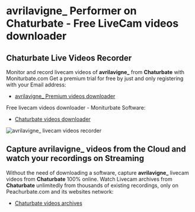# avrilavigne_ Performer on Chaturbate - Free LiveCam videos downloader

## Chaturbate Live Videos Recorder

Monitor and record livecam videos of **avrilavigne_** from **Chaturbate** with Moniturbate.com
Get a premium trial for free by just and only registering with your Email address:
* [avrilavigne_ Premium videos downloader](https://moniturbate.com/request-demo-licence-key.html)

Free livecam videos downloader - Moniturbate Software:
* [Chaturbate videos downloader](https://moniturbate.com/moniturbate-download-software.html)

![avrilavigne_ livecam videos recorder](https://peachurnet.com/templates/moniturbate-software.png)


## Capture avrilavigne_ videos from the Cloud and watch your recordings on Streaming

Without the need of downloading a software, capture **avrilavigne_** livecam videos from **Chaturbate** 100% online.
Watch Livecam archives from **Chaturbate** unlimitedly from thousands of existing recordings, only on Peachurbate.com and its websites network:
* [Chaturbate videos archives](https://peachurnet.com/)